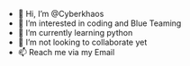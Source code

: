 - 👋 Hi, I’m @Cyberkhaos
- 👀 I’m interested in coding and Blue Teaming
- 🌱 I’m currently learning python
- 💞️ I’m not looking to collaborate yet
- 📫 Reach me via my Email

<!---
Cyberkhaos/Cyberkhaos is a ✨ special ✨ repository because its `README.md` (this file) appears on your GitHub profile.
You can click the Preview link to take a look at your changes.
--->
